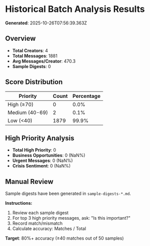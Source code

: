 # Historical Batch Analysis Results
**Generated**: 2025-10-26T07:56:39.363Z

## Overview

- **Total Creators**: 4
- **Total Messages**: 1881
- **Avg Messages/Creator**: 470.3
- **Sample Digests**: 0

## Score Distribution

| Priority | Count | Percentage |
|----------|-------|------------|
| High (≥70) | 0 | 0.0% |
| Medium (40-69) | 2 | 0.1% |
| Low (<40) | 1879 | 99.9% |

## High Priority Analysis

- **Total High Priority**: 0
- **Business Opportunities**: 0 (NaN%)
- **Urgent Messages**: 0 (NaN%)
- **Crisis Sentiment**: 0 (NaN%)

## Manual Review

Sample digests have been generated in `sample-digests-*.md`.

**Instructions:**
1. Review each sample digest
2. For top 3 high priority messages, ask: "Is this important?"
3. Record match/mismatch
4. Calculate accuracy: Matches / Total

**Target**: 80%+ accuracy (≥40 matches out of 50 samples)
